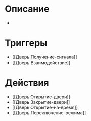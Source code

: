 # Описание
-
# Триггеры
- [[Дверь.Получение-сигнала]]
- [[Дверь.Взаимодействие]]
# Действия
- [[Дверь.Открытие-двери]]
- [[Дверь.Закрытие-двери]]
- [[Дверь.Открытие-на-время]]
- [[Дверь.Переключение-режима]]
